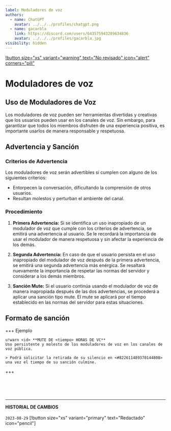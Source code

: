 ```yaml
---
label: Moduladores de voz
authors:
  - name: ChatGPT
    avatar: ../../../profiles/chatgpt.png
  - name: gacarbla
    link: https://discord.com/users/643575943289634836
    avatar: ../../../profiles/gacarbla.jpg
visibility: hidden
---
```

[!button size="xs" variant="warning" text="No revisado" icon="alert" corners="pill"](../../../info/contenido_sin_revisar/contenido_sin_revisar.md)

# Moduladores de voz

## Uso de Moduladores de Voz

Los moduladores de voz pueden ser herramientas divertidas y creativas que los usuarios pueden usar en los canales de voz. Sin embargo, para garantizar que todos los miembros disfruten de una experiencia positiva, es importante usarlos de manera responsable y respetuosa.

## Advertencia y Sanción

### Criterios de Advertencia

Los moduladores de voz serán advertibles si cumplen con alguno de los siguientes criterios:

- Entorpecen la conversación, dificultando la comprensión de otros usuarios.
- Resultan molestos y perturban el ambiente del canal.

### Procedimiento

1. **Primera Advertencia:** Si se identifica un uso inapropiado de un modulador de voz que cumple con los criterios de advertencia, se emitirá una advertencia al usuario. Se le recordará la importancia de usar el modulador de manera respetuosa y sin afectar la experiencia de los demás.

2. **Segunda Advertencia:** En caso de que el usuario persista en el uso inapropiado del modulador de voz después de la primera advertencia, se emitirá una segunda advertencia más enérgica. Se resaltará nuevamente la importancia de respetar las normas del servidor y considerar a los demás miembros.

3. **Sanción Mute:** Si el usuario continúa usando el modulador de voz de manera inapropiada después de las dos advertencias, se procederá a aplicar una sanción tipo mute. El mute se aplicará por el tiempo establecido en las normas del servidor para estas situaciones.

## Formato de sanción
+++ Ejemplo
```
u!warn <id> **MUTE DE <tiempo> HORAS DE VC**
Uso persistente y molesto de los moduladores de voz en los canales de voz pública.

> Podrá solicitar la retirada de su silencio en <#822611489370144808> una vez el tiempo de su sanción culmine.
```
+++

<br><br><br>
** **
**HISTORIAL DE CAMBIOS**<br><br> 
`2023-08-29` [!button size="xs" variant="primary" text="Redactado" icon="pencil"]
